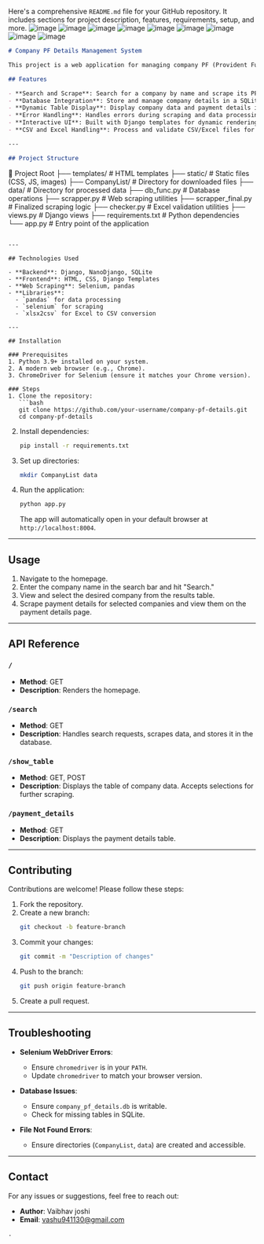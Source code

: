 Here's a comprehensive `README.md` file for your GitHub repository. It includes sections for project description, features, requirements, setup, and more.
![image](https://github.com/user-attachments/assets/fd097891-141d-4e44-9858-972451d70b81)
![image](https://github.com/user-attachments/assets/378dc18b-d4f0-4be8-b8d6-b36507ba6cb2)
![image](https://github.com/user-attachments/assets/df4598f8-70f5-45c4-adab-ab4b438388e8)
![image](https://github.com/user-attachments/assets/62c9663d-5d8a-47f0-a77f-639275d20d02)
![image](https://github.com/user-attachments/assets/10dc3daa-7bf6-424c-8df3-e5732389f19c)
![image](https://github.com/user-attachments/assets/2ba4d4cb-37bc-4820-add6-6b6b63378379)
![image](https://github.com/user-attachments/assets/eed30a8a-a3af-43ae-8a8c-cec8fe371cef)
![image](https://github.com/user-attachments/assets/4d743b63-9afe-4b56-9220-6a98e7db468a)
![image](https://github.com/user-attachments/assets/e5e2957c-9f36-465b-8866-01d58b1ae4d3)






```markdown
# Company PF Details Management System

This project is a web application for managing company PF (Provident Fund) details. It allows users to search for company details, scrape data, store it in a database, and display payment details in an organized manner.

## Features

- **Search and Scrape**: Search for a company by name and scrape its PF-related data.
- **Database Integration**: Store and manage company details in a SQLite database.
- **Dynamic Table Display**: Display company data and payment details in a user-friendly table format.
- **Error Handling**: Handles errors during scraping and data processing gracefully.
- **Interactive UI**: Built with Django templates for dynamic rendering and user interaction.
- **CSV and Excel Handling**: Process and validate CSV/Excel files for data storage.

---

## Project Structure

```
📂 Project Root
├── templates/          # HTML templates
├── static/             # Static files (CSS, JS, images)
├── CompanyList/        # Directory for downloaded files
├── data/               # Directory for processed data
├── db_func.py          # Database operations
├── scrapper.py         # Web scraping utilities
├── scrapper_final.py   # Finalized scraping logic
├── checker.py          # Excel validation utilities
├── views.py            # Django views
├── requirements.txt    # Python dependencies
└── app.py              # Entry point of the application
```

---

## Technologies Used

- **Backend**: Django, NanoDjango, SQLite
- **Frontend**: HTML, CSS, Django Templates
- **Web Scraping**: Selenium, pandas
- **Libraries**: 
  - `pandas` for data processing
  - `selenium` for scraping
  - `xlsx2csv` for Excel to CSV conversion

---

## Installation

### Prerequisites
1. Python 3.9+ installed on your system.
2. A modern web browser (e.g., Chrome).
3. ChromeDriver for Selenium (ensure it matches your Chrome version).

### Steps
1. Clone the repository:
   ```bash
   git clone https://github.com/your-username/company-pf-details.git
   cd company-pf-details
   ```

2. Install dependencies:
   ```bash
   pip install -r requirements.txt
   ```

3. Set up directories:
   ```bash
   mkdir CompanyList data
   ```

4. Run the application:
   ```bash
   python app.py
   ```
   The app will automatically open in your default browser at `http://localhost:8004`.

---

## Usage

1. Navigate to the homepage.
2. Enter the company name in the search bar and hit "Search."
3. View and select the desired company from the results table.
4. Scrape payment details for selected companies and view them on the payment details page.

---

## API Reference

### `/`
- **Method**: GET
- **Description**: Renders the homepage.

### `/search`
- **Method**: GET
- **Description**: Handles search requests, scrapes data, and stores it in the database.

### `/show_table`
- **Method**: GET, POST
- **Description**: Displays the table of company data. Accepts selections for further scraping.

### `/payment_details`
- **Method**: GET
- **Description**: Displays the payment details table.

---

## Contributing

Contributions are welcome! Please follow these steps:
1. Fork the repository.
2. Create a new branch:
   ```bash
   git checkout -b feature-branch
   ```
3. Commit your changes:
   ```bash
   git commit -m "Description of changes"
   ```
4. Push to the branch:
   ```bash
   git push origin feature-branch
   ```
5. Create a pull request.

---

## Troubleshooting

- **Selenium WebDriver Errors**:
  - Ensure `chromedriver` is in your `PATH`.
  - Update `chromedriver` to match your browser version.

- **Database Issues**:
  - Ensure `company_pf_details.db` is writable.
  - Check for missing tables in SQLite.

- **File Not Found Errors**:
  - Ensure directories (`CompanyList`, `data`) are created and accessible.


---

## Contact

For any issues or suggestions, feel free to reach out:

- **Author**: Vaibhav joshi
- **Email**: vashu941130@gmail.com
```
.
